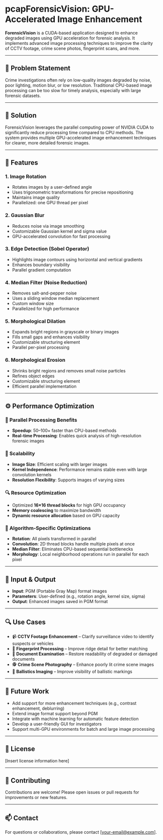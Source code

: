 # pcapForensicVision: GPU-Accelerated Image Enhancement

**ForensicVision** is a CUDA-based application designed to enhance degraded images using GPU acceleration for forensic analysis. It implements advanced image processing techniques to improve the clarity of CCTV footage, crime scene photos, fingerprint scans, and more.

---

## 🧩 Problem Statement

Crime investigations often rely on low-quality images degraded by noise, poor lighting, motion blur, or low resolution. Traditional CPU-based image processing can be too slow for timely analysis, especially with large forensic datasets.

---

## 🚀 Solution

ForensicVision leverages the parallel computing power of NVIDIA CUDA to significantly reduce processing time compared to CPU methods. The system provides multiple GPU-accelerated image enhancement techniques for clearer, more detailed forensic images.

---

## 🔧 Features

### 1. Image Rotation
- Rotates images by a user-defined angle
- Uses trigonometric transformations for precise repositioning
- Maintains image quality
- Parallelized: one GPU thread per pixel

### 2. Gaussian Blur
- Reduces noise via image smoothing
- Customizable Gaussian kernel and sigma value
- GPU-accelerated convolution for fast processing

### 3. Edge Detection (Sobel Operator)
- Highlights image contours using horizontal and vertical gradients
- Enhances boundary visibility
- Parallel gradient computation

### 4. Median Filter (Noise Reduction)
- Removes salt-and-pepper noise
- Uses a sliding window median replacement
- Custom window size
- Parallelized for high performance

### 5. Morphological Dilation
- Expands bright regions in grayscale or binary images
- Fills small gaps and enhances visibility
- Customizable structuring element
- Parallel per-pixel processing

### 6. Morphological Erosion
- Shrinks bright regions and removes small noise particles
- Refines object edges
- Customizable structuring element
- Efficient parallel implementation

---

## ⚙️ Performance Optimization

### 🧮 Parallel Processing Benefits
- **Speedup**: 50–100× faster than CPU-based methods
- **Real-time Processing**: Enables quick analysis of high-resolution forensic images

### 📏 Scalability
- **Image Size**: Efficient scaling with larger images
- **Kernel Independence**: Performance remains stable even with large convolution kernels
- **Resolution Flexibility**: Supports images of varying sizes

### 🔍 Resource Optimization
- Optimized **16×16 thread blocks** for high GPU occupancy
- **Memory coalescing** to maximize bandwidth
- **Dynamic resource allocation** based on GPU capacity

### 🔬 Algorithm-Specific Optimizations
- **Rotation**: All pixels transformed in parallel
- **Convolution**: 2D thread blocks handle multiple pixels at once
- **Median Filter**: Eliminates CPU-based sequential bottlenecks
- **Morphology**: Local neighborhood operations run in parallel for each pixel

---

## 💾 Input & Output

- **Input**: PGM (Portable Gray Map) format images
- **Parameters**: User-defined (e.g., rotation angle, kernel size, sigma)
- **Output**: Enhanced images saved in PGM format

---

## 🔍 Use Cases

- 📹 **CCTV Footage Enhancement** – Clarify surveillance video to identify suspects or vehicles
- 🧬 **Fingerprint Processing** – Improve ridge detail for better matching
- 📄 **Document Examination** – Restore readability of degraded or damaged documents
- 🕵️ **Crime Scene Photography** – Enhance poorly lit crime scene images
- 🔫 **Ballistics Imaging** – Improve visibility of ballistic markings

---

## 🌱 Future Work

- Add support for more enhancement techniques (e.g., contrast enhancement, deblurring)
- Extend image format support beyond PGM
- Integrate with machine learning for automatic feature detection
- Develop a user-friendly GUI for investigators
- Support multi-GPU environments for batch and large image processing

---

## 📎 License

[Insert license information here]

---

## 🤝 Contributing

Contributions are welcome! Please open issues or pull requests for improvements or new features.

---

## 📫 Contact

For questions or collaborations, please contact [your-email@example.com].

